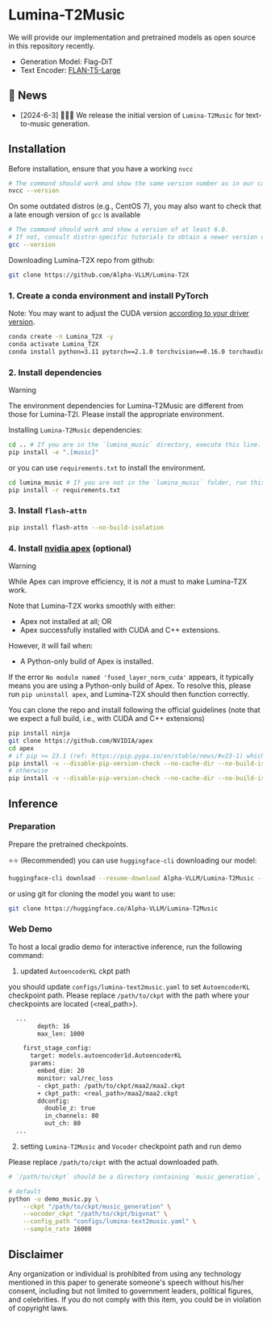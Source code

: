 # Lumina-T2Music

We will provide our implementation and pretrained models as open source in this repository recently.

- Generation Model: Flag-DiT
- Text Encoder: [FLAN-T5-Large](https://huggingface.co/google/flan-t5-large)

## 📰 News

- [2024-6-3] 🚀🚀🚀 We release the initial version of `Lumina-T2Music` for text-to-music generation.

## Installation

Before installation, ensure that you have a working ``nvcc``

```bash
# The command should work and show the same version number as in our case. (12.1 in our case).
nvcc --version
```

On some outdated distros (e.g., CentOS 7), you may also want to check that a late enough version of
``gcc`` is available

```bash
# The command should work and show a version of at least 6.0.
# If not, consult distro-specific tutorials to obtain a newer version or build manually.
gcc --version
```

Downloading Lumina-T2X repo from github:

```bash
git clone https://github.com/Alpha-VLLM/Lumina-T2X
```

### 1. Create a conda environment and install PyTorch

Note: You may want to adjust the CUDA version [according to your driver version](https://docs.nvidia.com/deploy/cuda-compatibility/#default-to-minor-version).

```bash
conda create -n Lumina_T2X -y
conda activate Lumina_T2X
conda install python=3.11 pytorch==2.1.0 torchvision==0.16.0 torchaudio==2.1.0 pytorch-cuda=12.1 -c pytorch -c nvidia -y
```

### 2. Install dependencies

>[!Warning]
> The environment dependencies for Lumina-T2Music are different from those for Lumina-T2I. Please install the appropriate environment.

Installing `Lumina-T2Music` dependencies:

```bash
cd .. # If you are in the `lumina_music` directory, execute this line.
pip install -e ".[music]"
```

or you can use `requirements.txt` to install the environment.

```bash
cd lumina_music # If you are not in the `lumina_music` folder, run this line.
pip install -r requirements.txt
```

### 3. Install ``flash-attn``

```bash
pip install flash-attn --no-build-isolation
```

### 4. Install [nvidia apex](https://github.com/nvidia/apex) (optional)

>[!Warning]
> While Apex can improve efficiency, it is *not* a must to make Lumina-T2X work.
>
> Note that Lumina-T2X works smoothly with either:
> + Apex not installed at all; OR
> + Apex successfully installed with CUDA and C++ extensions.
>
> However, it will fail when:
> + A Python-only build of Apex is installed.
>
> If the error `No module named 'fused_layer_norm_cuda'` appears, it typically means you are using a Python-only build of Apex. To resolve this, please run `pip uninstall apex`, and Lumina-T2X should then function correctly.

You can clone the repo and install following the official guidelines (note that we expect a full
build, i.e., with CUDA and C++ extensions)

```bash
pip install ninja
git clone https://github.com/NVIDIA/apex
cd apex
# if pip >= 23.1 (ref: https://pip.pypa.io/en/stable/news/#v23-1) which supports multiple `--config-settings` with the same key...
pip install -v --disable-pip-version-check --no-cache-dir --no-build-isolation --config-settings "--build-option=--cpp_ext" --config-settings "--build-option=--cuda_ext" ./
# otherwise
pip install -v --disable-pip-version-check --no-cache-dir --no-build-isolation --global-option="--cpp_ext" --global-option="--cuda_ext" ./
```

## Inference

### Preparation

Prepare the pretrained checkpoints.

⭐⭐ (Recommended) you can use `huggingface-cli` downloading our model:

```bash
huggingface-cli download --resume-download Alpha-VLLM/Lumina-T2Music --local-dir /path/to/ckpt
```

or using git for cloning the model you want to use:

```bash
git clone https://huggingface.co/Alpha-VLLM/Lumina-T2Music
```

### Web Demo

To host a local gradio demo for interactive inference, run the following command:

1. updated `AutoencoderKL` ckpt path

you should update `configs/lumina-text2music.yaml` to set `AutoencoderKL` checkpoint path. Please replace `/path/to/ckpt` with the path where your checkpoints are located (<real_path>).

```diff
  ...
        depth: 16
        max_len: 1000

    first_stage_config:
      target: models.autoencoder1d.AutoencoderKL
      params:
        embed_dim: 20
        monitor: val/rec_loss
        - ckpt_path: /path/to/ckpt/maa2/maa2.ckpt
        + ckpt_path: <real_path>/maa2/maa2.ckpt
        ddconfig:
          double_z: true
          in_channels: 80
          out_ch: 80
  ...
```

2. setting `Lumina-T2Music` and `Vocoder` checkpoint path and run demo

Please replace `/path/to/ckpt` with the actual downloaded path.

```bash
# `/path/to/ckpt` should be a directory containing `music_generation`, `maa2`, and `bigvnat`.

# default
python -u demo_music.py \
    --ckpt "/path/to/ckpt/music_generation" \
    --vocoder_ckpt "/path/to/ckpt/bigvnat" \
    --config_path "configs/lumina-text2music.yaml" \
    --sample_rate 16000
```

## Disclaimer

Any organization or individual is prohibited from using any technology mentioned in this paper to generate someone's speech without his/her consent, including but not limited to government leaders, political figures, and celebrities. If you do not comply with this item, you could be in violation of copyright laws.
